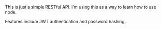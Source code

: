 This is just a simple RESTful API. I'm using this as a way to learn how to use node.

Features include JWT authentication and password hashing.
